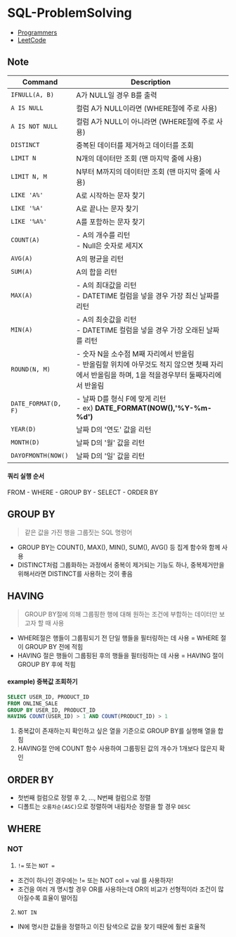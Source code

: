 # SQL-ProblemSolving

- [Programmers](https://github.com/yaezzin/SQL-Study/tree/main/Programmers/)  
- [LeetCode](https://github.com/yaezzin/SQL-Study/tree/main/LeetCode)

## Note

|Command|Description|
|-------|----------|
|`IFNULL(A, B)` | A가 NULL일 경우 B를 출력|
|`A IS NULL`|컬럼 A가 NULL이라면 (WHERE절에 주로 사용)|
|`A IS NOT NULL`|컬럼 A가 NULL이 아니라면 (WHERE절에 주로 사용)|
|`DISTINCT`|중복된 데이터를 제거하고 데이터를 조회|
|`LIMIT N`|N개의 데이터만 조회 (맨 마지막 줄에 사용)|
|`LIMIT N, M`|N부터 M까지의 데이터만 조회 (맨 마지막 줄에 사용)|
|`LIKE 'A%'`|A로 시작하는 문자 찾기|
|`LIKE '%A'`|A로 끝나는 문자 찾기|
|`LIKE '%A%'`|A를 포함하는 문자 찾기|
|`COUNT(A)`|- A의 개수를 리턴 </br> - Null은 숫자로 세지X|
|`AVG(A)`|A의 평균을 리턴|
|`SUM(A)`|A의 합을 리턴|
|`MAX(A)`|- A의 최대값을 리턴 </br> - DATETIME 컬럼을 넣을 경우 가장 최신 날짜를 리턴|
|`MIN(A)`|- A의 최솟값을 리턴 </br> - DATETIME 컬럼을 넣을 경우 가장 오래된 날짜를 리턴|
|`ROUND(N, M)` |- 숫자 N을 소수점 M째 자리에서 반올림 </br> - 반올림할 위치에 아무것도 적지 않으면 첫째 자리에서 반올림을 하며, 1을 적을경우부터 둘째자리에서 반올림|
|`DATE_FORMAT(D, F)` | - 날짜 D를 형식 F에 맞게 리턴 </br> - ex) **DATE_FORMAT(NOW(),'%Y-%m-%d')**|
|`YEAR(D)`|날짜 D의 '연도' 값을 리턴|
|`MONTH(D)`|날짜 D의 '월' 값을 리턴|
|`DAYOFMONTH(NOW()`|날짜 D의 '일' 값을 리턴|

#### 쿼리 실행 순서

FROM - WHERE - GROUP BY - SELECT - ORDER BY




## GROUP BY

> 같은 값을 가진 행을 그룹짓는 SQL 명령어

* GROUP BY는 COUNT(), MAX(), MIN(), SUM(), AVG() 등 집계 함수와 함께 사용
* DISTINCT처럼 그룹화하는 과정에서 중복이 제거되는 기능도 하나, 중복제거만을 위해서라면 DISTINCT를 사용하는 것이 좋음

## HAVING

> GROUP BY절에 의해 그룹핑한 행에 대해 원하는 조건에 부합하는 데이터만 보고자 할 때 사용
* WHERE절은 행들이 그룹핑되기 전 단일 행들을 필터링하는 데 사용 = WHERE 절이 GROUP BY 전에 적힘
* HAVING 절은 행들이 그룹핑된 후의 행들을 필터링하는 데 사용 = HAVING 절이 GROUP BY 후에 적힘

#### example) 중복값 조회하기

```sql
SELECT USER_ID, PRODUCT_ID
FROM ONLINE_SALE
GROUP BY USER_ID, PRODUCT_ID
HAVING COUNT(USER_ID) > 1 AND COUNT(PRODUCT_ID) > 1
```
1. 중복값이 존재하는지 확인하고 싶은 열을 기준으로 GROUP BY를 실행해 열을 합침
2. HAVING절 안에 COUNT 함수 사용하여 그룹핑된 값의 개수가 1개보다 많은지 확인

## ORDER BY

* 첫번째 컬럼으로 정렬 후 2, ..., N번째 컬럼으로 정렬
* 디폴트는 ```오름차순(ASC)```으로 정렬하며 내림차순 정렬을 할 경우 ```DESC```

## WHERE

### NOT

1. ```!=``` 또는 ```NOT =```
* 조건이 하나인 경우에는 != 또는 NOT col = val 를 사용하자!
* 조건을 여러 개 명시할 경우 OR를 사용하는데 OR의 비교가 선형적이라 조건이 많아질수록 효율이 떨어짐
  
2. ```NOT IN```
* IN에 명시한 값들을 정렬하고 이진 탐색으로 값을 찾기 때문에 훨씬 효율적

